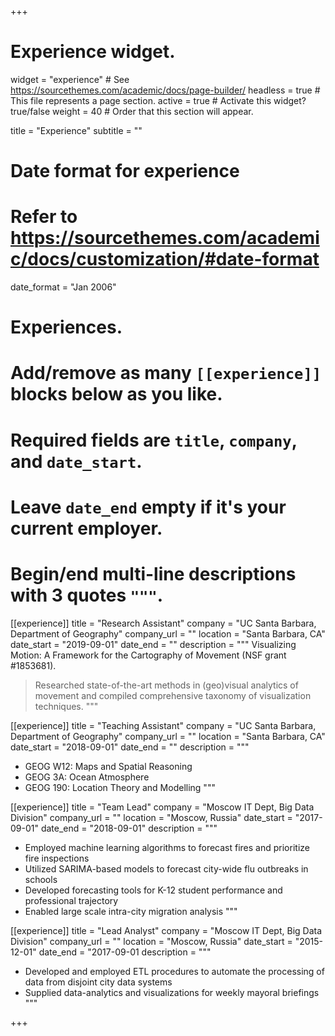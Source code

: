 +++
# Experience widget.
widget = "experience"  # See https://sourcethemes.com/academic/docs/page-builder/
headless = true  # This file represents a page section.
active = true  # Activate this widget? true/false
weight = 40  # Order that this section will appear.

title = "Experience"
subtitle = ""

# Date format for experience
#   Refer to https://sourcethemes.com/academic/docs/customization/#date-format
date_format = "Jan 2006"

# Experiences.
#   Add/remove as many `[[experience]]` blocks below as you like.
#   Required fields are `title`, `company`, and `date_start`.
#   Leave `date_end` empty if it's your current employer.
#   Begin/end multi-line descriptions with 3 quotes `"""`.
[[experience]]
  title = "Research Assistant"
  company = "UC Santa Barbara, Department of Geography"
  company_url = ""
  location = "Santa Barbara, CA"
  date_start = "2019-09-01"
  date_end = ""
  description = """
  Visualizing Motion: A Framework for the Cartography of Movement (NSF grant #1853681).
  > Researched state-of-the-art methods in (geo)visual analytics of movement and compiled
  > comprehensive taxonomy of visualization techniques.
  """

[[experience]]
  title = "Teaching Assistant"
  company = "UC Santa Barbara, Department of Geography"
  company_url = ""
  location = "Santa Barbara, CA"
  date_start = "2018-09-01"
  date_end = ""
  description = """
  * GEOG W12: Maps and Spatial Reasoning 
  * GEOG 3A: Ocean Atmosphere
  * GEOG 190: Location Theory and Modelling
  """

[[experience]]
  title = "Team Lead"
  company = "Moscow IT Dept, Big Data Division"
  company_url = ""
  location = "Moscow, Russia"
  date_start = "2017-09-01"
  date_end = "2018-09-01"
  description = """
  * Employed machine learning algorithms to forecast fires and prioritize fire inspections 
  * Utilized SARIMA-based models to forecast city-wide flu outbreaks in schools
  * Developed forecasting tools for K-12 student performance and professional trajectory
  * Enabled large scale intra-city migration analysis
  """

[[experience]]
  title = "Lead Analyst"
  company = "Moscow IT Dept, Big Data Division"
  company_url = ""
  location = "Moscow, Russia"
  date_start = "2015-12-01"
  date_end = "2017-09-01
  description = """
  * Developed and employed ETL procedures to automate the processing of data from disjoint city data systems
  * Supplied data-analytics and visualizations for weekly mayoral briefings 
  """

+++
